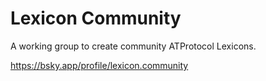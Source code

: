 # Lexicon Community

A working group to create community ATProtocol Lexicons.

https://bsky.app/profile/lexicon.community
